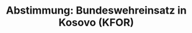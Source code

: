 ---
abstimmung:
  abstimmung: 1
  bundestagssitzung: 113
  datum: 19. Juni 2015
  legislaturperiode: 18
categories:
- Bundeswehr
- Ausland
data:
- title: Abstimmungsergebnis 20150619_1-data.pdf
  url: /res/abstimmungsliste/20150619_1-data.pdf
- title: Abstimmungsergebnis 20150619_1_xls-data.csv
  url: /res/abstimmungsliste/csv/20150619_1_xls-data.csv
documents:
- local: /res/abstimmungsdaten/018-113-01/1805052.pdf
  title: Drucksache 18/05052.pdf
  url: http://dip21.bundestag.de/dip21/btd/18/050/1805052.pdf
- local: /res/abstimmungsdaten/018-113-01/1805248.pdf
  title: Drucksache 18/05248.pdf
  url: http://dip21.bundestag.de/dip21/btd/18/052/1805248.pdf
ergebnis:
  cdu/csu:
    enthaltung: 0
    gesamt: 311
    ja: 302
    nein: 0
    nichtabgegeben: 9
    ungueltig: 0
  die.linke:
    enthaltung: 0
    gesamt: 64
    ja: 0
    nein: 57
    nichtabgegeben: 7
    ungueltig: 0
  file: 20150619_1_xls-data.csv
  gruenen:
    enthaltung: 5
    gesamt: 63
    ja: 54
    nein: 1
    nichtabgegeben: 3
    ungueltig: 0
  spd:
    enthaltung: 2
    gesamt: 193
    ja: 176
    nein: 2
    nichtabgegeben: 13
    ungueltig: 0
layout: abstimmung
links:
- title: https://www.bundestag.de/parlament/plenum/abstimmung/abstimmung?id=343
  url: https://www.bundestag.de/parlament/plenum/abstimmung/abstimmung?id=343
- title: http://www.abgeordnetenwatch.de/verlaengerung_des_bundeswehreinsatzes_in_kosovo_kfor-1105-739.html
  url: http://www.abgeordnetenwatch.de/verlaengerung_des_bundeswehreinsatzes_in_kosovo_kfor-1105-739.html
preview: 'Deutscher Bundestag


  113. Sitzung des Deutschen Bundestages

  am Freitag, 19.Juni 2015


  Endgültiges Ergebnis der Namentlichen Abstimmung Nr. 1


  Beschlussempfehlung des Auswärtigen Ausschusses (3. Ausschuss) zu dem Antrag der

  Bundesregierung

  Fortsetzung der Beteiligung an der internationalen Sicherheitspräsenz in Kosovo
  auf

  Grundlage der Resolution 1244 (1999) des Sicherheitsrates der Vereinten Nationen
  vom 10.

  Juni 1999 und des Militärisch-Technischen Abkommens zwischen der internationalen

  Sicherheitspräsenz (KFOR) und den Regierungen der Bundesrepublik Jugoslawien (jetzt:

  Republik Serbien) und der Republik Serbien vom 9. Juni 1999

  - Drucksachen 18/5052 und 18/5248 -


  Abgegebene Stimmen insgesamt:


  599


  Nicht abgegebene Stimmen:

  Ja-Stimmen:


  32

  532


  Nein-Stimmen:


  60


  Enthaltungen:


  7


  Ungültige:


  0


  Berlin, den 19.06.2015


  Beginn:

  Ende:


  9:38

  9:40

  '
tags:
- Kosovo
- KFOR
- UN
title: 'Abstimmung: Bundeswehreinsatz in Kosovo (KFOR)'
---